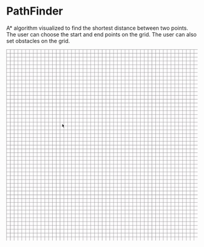 # PathFinder
A* algorithm visualized to find the shortest distance between two points. The user can choose the start and end points on the grid. The user can also set obstacles on the grid.

![](https://github.com/ArmenGadayan/PathFinder/blob/master/pathfinder-GIF.gif)
